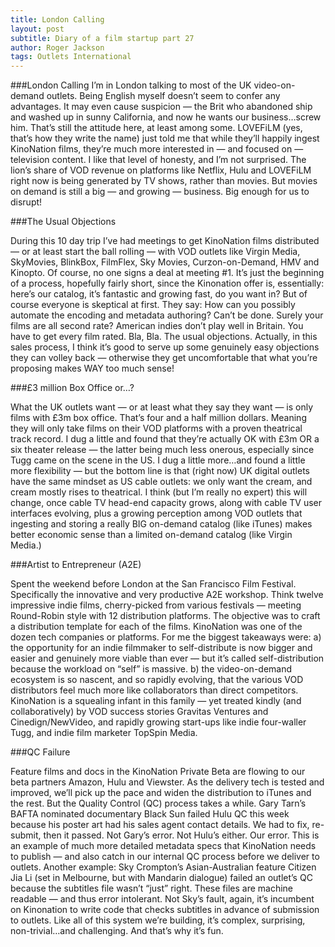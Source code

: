 ```yaml
---
title: London Calling
layout: post
subtitle: Diary of a film startup part 27
author: Roger Jackson
tags: Outlets International
---
```

###London Calling
I’m in London talking to most of the UK video-on-demand outlets. Being English myself doesn’t seem to confer any advantages. It may even cause suspicion — the Brit who abandoned ship and washed up in sunny California, and now he wants our business…screw him.  That’s still the attitude here, at least among some. LOVEFiLM (yes, that’s how they write the name) just told me that while they’ll happily ingest KinoNation films, they’re much more interested in — and focused on — television content. I like that level of honesty, and I’m not surprised. The lion’s share of VOD revenue on platforms like Netflix, Hulu and LOVEFiLM right now is being generated by TV shows, rather than movies. But movies on demand is still a big — and growing — business. Big enough for us to disrupt!

###The Usual Objections

During this 10 day trip I’ve had meetings to get KinoNation films distributed — or at least start the ball rolling — with VOD outlets like Virgin Media, SkyMovies, BlinkBox, FilmFlex, Sky Movies, Curzon-on-Demand, HMV and Kinopto. Of course, no one signs a deal at meeting #1. It’s just the beginning of a process, hopefully fairly short, since the Kinonation offer is, essentially: here’s our catalog, it’s fantastic and growing fast, do you want in? But of course everyone is skeptical at first. They say: How can you possibly automate the encoding and metadata authoring? Can’t be done. Surely your films are all second rate? American indies don’t play well in Britain. You have to get every film rated. Bla, Bla.  The usual objections. Actually, in this sales process, I think it’s good to serve up some genuinely easy objections they can volley back — otherwise they get uncomfortable that what you’re proposing makes WAY too much sense!

###£3 million Box Office or…?

What the UK outlets want — or at least what they say they want — is only films with £3m box office. That’s four and a half million dollars. Meaning they will only take films on their VOD platforms with a proven theatrical track record. I dug a little and found that they’re actually OK with £3m OR a six theater release — the latter being much less onerous, especially since Tugg came on the scene in the US. I dug a little more…and found a little more flexibility — but the bottom line is that (right now) UK digital outlets have the same mindset as US cable outlets: we only want the cream, and cream mostly rises to theatrical. I think (but I’m really no expert) this will change, once cable TV head-end capacity grows, along with cable TV user interfaces evolving, plus a growing perception among VOD outlets that ingesting and storing a really BIG on-demand catalog (like iTunes) makes better economic sense than a limited on-demand catalog (like Virgin Media.)

###Artist to Entrepreneur (A2E)

Spent the weekend before London at the San Francisco Film Festival. Specifically the innovative and very productive A2E workshop. Think twelve impressive indie films, cherry-picked from various festivals — meeting Round-Robin style with 12 distribution platforms. The objective was to craft a distribution template for each of the films. KinoNation was one of the dozen tech companies or platforms. For me the biggest takeaways were: a) the opportunity for an indie filmmaker to self-distribute is now bigger and easier and genuinely more viable than ever — but it’s called self-distribution because the workload on “self” is massive. b) the video-on-demand ecosystem is so nascent, and so rapidly evolving, that the various VOD distributors feel much more like collaborators than direct competitors. KinoNation is a squealing infant in this family — yet treated kindly (and collaboratively) by VOD success stories Gravitas Ventures and Cinedign/NewVideo, and rapidly growing start-ups like indie four-waller Tugg, and indie film marketer TopSpin Media.

###QC Failure

Feature films and docs in the KinoNation Private Beta are flowing to our beta partners Amazon, Hulu and Viewster. As the delivery tech is tested and improved, we’ll pick up the pace and widen the distribution to iTunes and the rest. But the Quality Control (QC) process takes a while. Gary Tarn’s BAFTA nominated documentary Black Sun failed Hulu QC this week because his poster art had his sales agent contact details. We had to fix, re-submit, then it passed. Not Gary’s error. Not Hulu’s either. Our error. This is an example of much more detailed metadata specs that KinoNation needs to publish — and also catch in our internal QC process before we deliver to outlets. Another example: Sky Crompton’s Asian-Australian feature Citizen Jia Li (set in Melbourne, but with Mandarin dialogue) failed an outlet’s QC because the subtitles file wasn’t “just” right. These files are machine readable — and thus error intolerant. Not Sky’s fault, again, it’s incumbent on Kinonation to write code that checks subtitles in advance of submission to outlets. Like all of this system we’re building, it’s complex, surprising, non-trivial…and challenging. And that’s why it’s fun.
